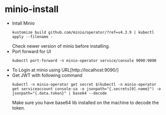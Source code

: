 # minio-install
- Intall Minio
  ``` 
  kustomize build github.com/minio/operator/?ref=v4.3.9 | kubectl apply --filename - 
  ```
  Check newer version of minio before installing. 
- Port forward for UI 
  ```
  kubectl port-forward -n minio-operator service/console 9090:9090
  ```
- To Login at minio using URL[http://localhost:9090/]
- Get JWT with following command 
  ```
  kubectl -n minio-operator get secret $(kubectl -n minio-operator get serviceaccount console-sa -o jsonpath="{.secrets[0].name}") -o jsonpath="{.data.token}" | base64 --decode
  ````
  Make sure you have base64 lib installed on the machine to decode the token. 
  
